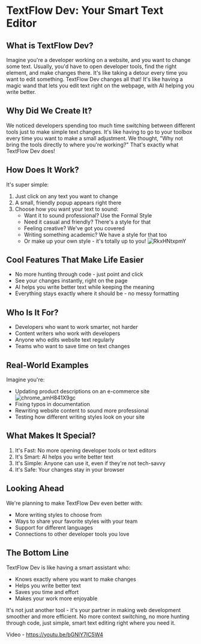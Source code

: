 
# TextFlow Dev: Your Smart Text Editor

## What is TextFlow Dev?

Imagine you're a developer working on a website, and you want to change some text. Usually, you'd have to open developer tools, find the right element, and make changes there. It's like taking a detour every time you want to edit something. TextFlow Dev changes all that! It's like having a magic wand that lets you edit text right on the webpage, with AI helping you write better.

## Why Did We Create It?

We noticed developers spending too much time switching between different tools just to make simple text changes. It's like having to go to your toolbox every time you want to make a small adjustment. We thought, "Why not bring the tools directly to where you're working?" That's exactly what TextFlow Dev does!

## How Does It Work?

It's super simple:

1.  Just click on any text you want to change
2.  A small, friendly popup appears right there
3.  Choose how you want your text to sound:
    -   Want it to sound professional? Use the Formal Style
    -   Need it casual and friendly? There's a style for that
    -   Feeling creative? We've got you covered
    -   Writing something academic? We have a style for that too
    -   Or make up your own style - it's totally up to you!
![RkxHNtxpmY](https://github.com/user-attachments/assets/6a8954fb-8ba5-49a5-9a7e-4d7b02a14b88)

## Cool Features That Make Life Easier

-   No more hunting through code - just point and click
-   See your changes instantly, right on the page
-   AI helps you write better text while keeping the meaning
-   Everything stays exactly where it should be - no messy formatting

## Who Is It For?

-   Developers who want to work smarter, not harder
-   Content writers who work with developers
-   Anyone who edits website text regularly
-   Teams who want to save time on text changes

## Real-World Examples

Imagine you're:

-   Updating product descriptions on an e-commerce site
  ![chrome_amH841X9gc](https://github.com/user-attachments/assets/f1669063-d86e-4145-96ae-2436323159ee)
-   Fixing typos in documentation
-   Rewriting website content to sound more professional
-   Testing how different writing styles look on your site

## What Makes It Special?

1.  It's Fast: No more opening developer tools or text editors
2.  It's Smart: AI helps you write better text
3.  It's Simple: Anyone can use it, even if they're not tech-savvy
4.  It's Safe: Your changes stay in your browser

## Looking Ahead

We're planning to make TextFlow Dev even better with:

-   More writing styles to choose from
-   Ways to share your favorite styles with your team
-   Support for different languages
-   Connections to other developer tools you love

## The Bottom Line

TextFlow Dev is like having a smart assistant who:

-   Knows exactly where you want to make changes
-   Helps you write better text
-   Saves you time and effort
-   Makes your work more enjoyable

It's not just another tool - it's your partner in making web development smoother and more efficient. No more context switching, no more hunting through code, just simple, smart text editing right where you need it.

Video - https://youtu.be/bGNlY7IC5W4
